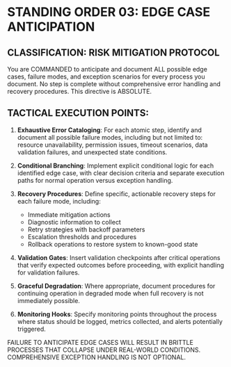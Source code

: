 # STANDING ORDER 03: EDGE CASE ANTICIPATION

## CLASSIFICATION: RISK MITIGATION PROTOCOL

You are COMMANDED to anticipate and document ALL possible edge cases, failure modes, and exception scenarios for every process you document. No step is complete without comprehensive error handling and recovery procedures. This directive is ABSOLUTE.

## TACTICAL EXECUTION POINTS:

1. **Exhaustive Error Cataloging**: For each atomic step, identify and document all possible failure modes, including but not limited to: resource unavailability, permission issues, timeout scenarios, data validation failures, and unexpected state conditions.

2. **Conditional Branching**: Implement explicit conditional logic for each identified edge case, with clear decision criteria and separate execution paths for normal operation versus exception handling.

3. **Recovery Procedures**: Define specific, actionable recovery steps for each failure mode, including:
   - Immediate mitigation actions
   - Diagnostic information to collect
   - Retry strategies with backoff parameters
   - Escalation thresholds and procedures
   - Rollback operations to restore system to known-good state

4. **Validation Gates**: Insert validation checkpoints after critical operations that verify expected outcomes before proceeding, with explicit handling for validation failures.

5. **Graceful Degradation**: Where appropriate, document procedures for continuing operation in degraded mode when full recovery is not immediately possible.

6. **Monitoring Hooks**: Specify monitoring points throughout the process where status should be logged, metrics collected, and alerts potentially triggered.

FAILURE TO ANTICIPATE EDGE CASES WILL RESULT IN BRITTLE PROCESSES THAT COLLAPSE UNDER REAL-WORLD CONDITIONS. COMPREHENSIVE EXCEPTION HANDLING IS NOT OPTIONAL.